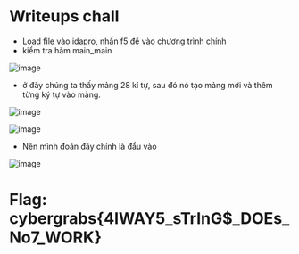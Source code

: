 # Writeups chall
- Load file vào idapro, nhấn f5 để vào chương trình chính
- kiểm tra hàm main_main

![image](https://user-images.githubusercontent.com/57956165/152989665-8af83f62-5460-4981-8512-ce1479e30773.png)

- ở đây chúng ta thấy mảng 28 kí tự, sau đó nó tạo mảng mới và thêm từng ký tự vào mảng.

![image](https://user-images.githubusercontent.com/57956165/152989636-36fd89e4-5031-4225-b36a-c863249b7dc4.png)

![image](https://user-images.githubusercontent.com/57956165/152989875-96a77389-a91b-43a2-94e7-2eb0f6990815.png)

- Nên mình đoán đây chính là đầu vào

![image](https://user-images.githubusercontent.com/57956165/152990797-8185963a-5368-494d-a422-b4954154cb66.png)

# Flag: cybergrabs{4lWAY5_sTrInG$_DOEs_No7_WORK}
